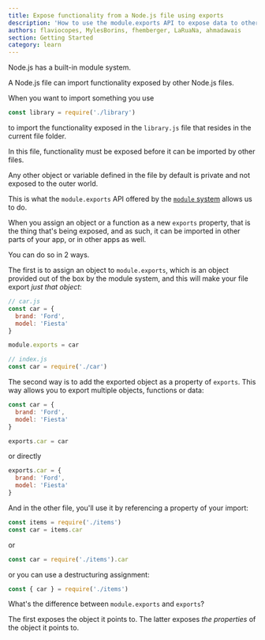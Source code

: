 ```yaml
---
title: Expose functionality from a Node.js file using exports
description: 'How to use the module.exports API to expose data to other files in your application, or to other applications as well'
authors: flaviocopes, MylesBorins, fhemberger, LaRuaNa, ahmadawais
section: Getting Started
category: learn
---
```


Node.js has a built-in module system.

A Node.js file can import functionality exposed by other Node.js files.

When you want to import something you use

```js
const library = require('./library')
```

to import the functionality exposed in the `library.js` file that resides in the current file folder.

In this file, functionality must be exposed before it can be imported by other files.

Any other object or variable defined in the file by default is private and not exposed to the outer world.

This is what the `module.exports` API offered by the [`module` system](https://nodejs.org/api/modules.html) allows us to do.

When you assign an object or a function as a new `exports` property, that is the thing that's being exposed, and as such, it can be imported in other parts of your app, or in other apps as well.

You can do so in 2 ways.

The first is to assign an object to `module.exports`, which is an object provided out of the box by the module system, and this will make your file export _just that object_:

```js
// car.js
const car = {
  brand: 'Ford',
  model: 'Fiesta'
}

module.exports = car
```
```js
// index.js
const car = require('./car')
```

The second way is to add the exported object as a property of `exports`. This way allows you to export multiple objects, functions or data:

```js
const car = {
  brand: 'Ford',
  model: 'Fiesta'
}

exports.car = car
```

or directly

```js
exports.car = {
  brand: 'Ford',
  model: 'Fiesta'
}
```

And in the other file, you'll use it by referencing a property of your import:

```js
const items = require('./items')
const car = items.car
```

or

```js
const car = require('./items').car
```

or you can use a destructuring assignment:

```js
const { car } = require('./items')
```

What's the difference between `module.exports` and `exports`?

The first exposes the object it points to.
The latter exposes _the properties_ of the object it points to.
